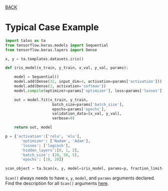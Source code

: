 [BACK](Examples_Typical.md)

# Typical Case Example

```python
import talos as ta
from tensorflow.keras.models import Sequential
from tensorflow.keras.layers import Dense

x, y = ta.templates.datasets.iris()

def iris_model(x_train, y_train, x_val, y_val, params):

    model = Sequential()
    model.add(Dense(32, input_dim=4, activation=params['activation']))
    model.add(Dense(3, activation='softmax'))
    model.compile(optimizer=params['optimizer'], loss=params['losses'])

    out = model.fit(x_train, y_train,
                     batch_size=params['batch_size'],
                     epochs=params['epochs'],
                     validation_data=[x_val, y_val],
                     verbose=0)

    return out, model

p = {'activation':['relu', 'elu'],
       'optimizer': ['Nadam', 'Adam'],
       'losses': ['logcosh'],
       'hidden_layers':[0, 1, 2],
       'batch_size': (20, 50, 5),
       'epochs': [10, 20]}

scan_object = ta.Scan(x, y, model=iris_model, params=p, fraction_limit=0.1)
```

`Scan()` always needs to have `x`, `y`, `model`, and `params` arguments declared. Find the description for all `Scan()` arguments [here](Scan.md#scan-arguments).
